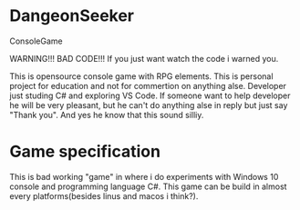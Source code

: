 # DangeonSeeker
ConsoleGame

WARNING!!! BAD CODE!!! If you just want watch the code i warned you.

This is opensource console game with RPG elements. This is personal project for education and not for commertion on anything alse.
Developer just studing C# and exploring VS Code. If someone want to help developer he will be very pleasant, but he can't do anything alse in reply but just say "Thank you". And yes he know that this sound silliy.

# Game specification

This is bad working "game" in where i do experiments with Windows 10 console and programming language C#.
This game can be build in almost every platforms(besides linus and macos i think?).
